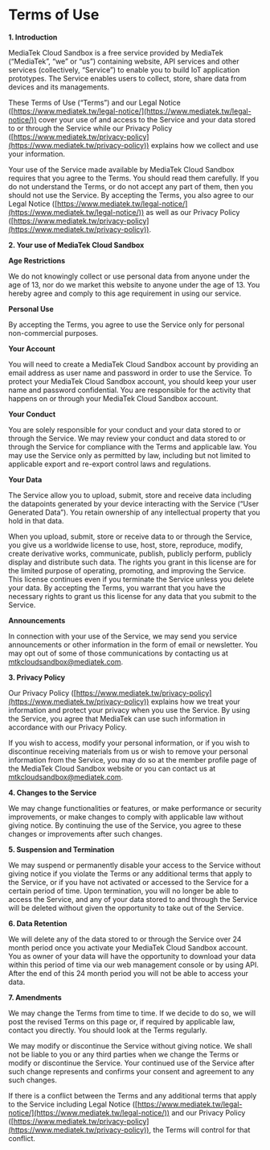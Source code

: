# Terms of Use

**1. Introduction**

MediaTek Cloud Sandbox is a free service provided by MediaTek (“MediaTek”, “we” or “us”) containing website, API services and other services (collectively, “Service”) to enable you to build IoT application prototypes. The Service enables users to collect, store, share data from devices and its managements. 

These Terms of Use (“Terms”) and our Legal Notice ([https://www.mediatek.tw/legal-notice/](https://www.mediatek.tw/legal-notice/)) cover your use of and access to the Service and your data stored to or through the Service while our Privacy Policy ([https://www.mediatek.tw/privacy-policy](https://www.mediatek.tw/privacy-policy)) explains how we collect and use your information.

Your use of the Service made available by MediaTek Cloud Sandbox requires that you agree to the Terms. You should read them carefully. If you do not understand the Terms, or do not accept any part of them, then you should not use the Service. By accepting the Terms, you also agree to our Legal Notice ([https://www.mediatek.tw/legal-notice/](https://www.mediatek.tw/legal-notice/)) as well as our Privacy Policy ([https://www.mediatek.tw/privacy-policy](https://www.mediatek.tw/privacy-policy)). 

**2. Your use of MediaTek Cloud Sandbox**

**Age Restrictions**

We do not knowingly collect or use personal data from anyone under the age of 13, nor do we market this website to anyone under the age of 13. You hereby agree and comply to this age requirement in using our service.

**Personal Use**

By accepting the Terms, you agree to use the Service only for personal non-commercial purposes.

**Your Account**

You will need to create a MediaTek Cloud Sandbox account by providing an email address as user name and password in order to use the Service. To protect your MediaTek Cloud Sandbox account, you should keep your user name and password confidential. You are responsible for the activity that happens on or through your MediaTek Cloud Sandbox account.

**Your Conduct**

You are solely responsible for your conduct and your data stored to or through the Service. We may review your conduct and data stored to or through the Service for compliance with the Terms and applicable law. You may use the Service only as permitted by law, including but not limited to applicable export and re-export control laws and regulations.  

**Your Data**

The Service allow you to upload, submit, store and receive data including the datapoints generated by your device interacting with the Service (“User Generated Data”). You retain ownership of any intellectual property that you hold in that data.
 
When you upload, submit, store or receive data to or through the Service, you give us a worldwide license to use, host, store, reproduce, modify, create derivative works, communicate, publish, publicly perform, publicly display and distribute such data. The rights you grant in this license are for the limited purpose of operating, promoting, and improving the Service. This license continues even if you terminate the Service unless you delete your data. By accepting the Terms, you warrant that you have the necessary rights to grant us this license for any data that you submit to the Service.

**Announcements**

In connection with your use of the Service, we may send you service announcements or other information in the form of email or newsletter. You may opt out of some of those communications by contacting us at [mtkcloudsandbox@mediatek.com](mailto:mtkcloudsandbox@mediatek.com).


**3. Privacy Policy**

Our Privacy Policy ([https://www.mediatek.tw/privacy-policy](https://www.mediatek.tw/privacy-policy)) explains how we treat your information and protect your privacy when you use the Service. By using the Service, you agree that MediaTek can use such information in accordance with our Privacy Policy.

If you wish to access, modify your personal information, or if you wish to discontinue receiving materials from us or wish to remove your personal information from the Service, you may do so at the member profile page of the MediaTek Cloud Sandbox website or you can contact us at [mtkcloudsandbox@mediatek.com](mailto:mtkcloudsandbox@mediatek.com).


**4. Changes to the Service**

We may change functionalities or features, or make performance or security improvements, or make changes to comply with applicable law without giving notice. By continuing the use of the Service, you agree to these changes or improvements after such changes.  

**5. Suspension and Termination**

We may suspend or permanently disable your access to the Service without giving notice if you violate the Terms or any additional terms that apply to the Service, or if you have not activated or accessed to the Service for a certain period of time. Upon termination, you will no longer be able to access the Service, and any of your data stored to and through the Service will be deleted without given the opportunity to take out of the Service.

**6. Data Retention**

We will delete any of the data stored to or through the Service over 24 month period once you activate your MediaTek Cloud Sandbox account. You as owner of your data will have the opportunity to download your data within this period of time via our web management console or by using API. After the end of this 24 month period you will not be able to access your data.

**7. Amendments**

We may change the Terms from time to time. If we decide to do so, we will post the revised Terms on this page or, if required by applicable law, contact you directly. You should look at the Terms regularly.
 
We may modify or discontinue the Service without giving notice. We shall not be liable to you or any third parties when we change the Terms or modify or discontinue the Service. Your continued use of the Service after such change represents and confirms your consent and agreement to any such changes. 

If there is a conflict between the Terms and any additional terms that apply to the Service including Legal Notice ([https://www.mediatek.tw/legal-notice/](https://www.mediatek.tw/legal-notice/)) and our Privacy Policy ([https://www.mediatek.tw/privacy-policy](https://www.mediatek.tw/privacy-policy)), the Terms will control for that conflict.

